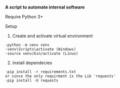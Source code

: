 **A script to automate internal software**

Require Python 3+

Setup 

1) Create and activate virtual environment
```
-python -m venv venv
-venv\Scripts\activate (Windows)
-source venv/bin/activate (Linux)
```

2) Install dependecies
```
-pip install -r requirements.txt
or since the only requirment is the Lib 'requests'
-pip install -U requests
```

